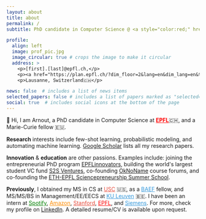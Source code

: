 ```yaml
---
layout: about
title: about
permalink: /
subtitle: PhD candidate in Computer Science @ <a style="color:red;" href="https://www.epfl.ch"><b>EPFL</b></a> • <i>educate ⇄ research ⇆ innovate</i> # <b>ML Research</b> @ EPFL  •  Previously: USC / Spotify / Amazon  •  build ⇄ measure ⇆ learn <a href='#'>Affiliations</a>. Address. Contacts. Moto. Etc.

profile:
  align: left
  image: prof_pic.jpg
  image_circular: true # crops the image to make it circular
  address: >
    <p>[first].[last]@epfl.ch,</p>
    <p><a href="https://plan.epfl.ch/?dim_floor=2&lang=en&dim_lang=en&tree_groups=centres_nevralgiques%2Cacces%2Cmobilite_reduite%2Censeignement%2Ccommerces_et_services%2Cvehicules%2Cinfrastructure_plan_grp&tree_group_layers_centres_nevralgiques=information_epfl%2Cguichet_etudiants&tree_group_layers_acces=metro&tree_group_layers_mobilite_reduite=&tree_group_layers_enseignement=&tree_group_layers_commerces_et_services=&tree_group_layers_vehicules=&tree_group_layers_infrastructure_plan_grp=batiments_query_plan&baselayer_ref=grp_backgrounds&map_x=2532737&map_y=1152291&map_zoom=12">Office BC264</a>, EPFL,</p>
    <p>Lausanne, Switzerland🇨🇭</p>

news: false  # includes a list of news items
selected_papers: false # includes a list of papers marked as "selected={true}"
social: true  # includes social icons at the bottom of the page
---
```


👋 Hi, I am Arnout, a PhD candidate in Computer Science at <a style="color:red;" href="https://ic.epfl.ch"><b>EPFL</b></a>🇨🇭, and a Marie-Curie fellow 🇪🇺.

**Research** interests include few-shot learning, probabilistic modeling, and automating machine learning. <a href="https://scholar.google.com/citations?user={{ site.scholar_userid }}" title="Google Scholar"><i class="ai ai-google-scholar"></i> Google Scholar</a> lists all my research papers.

**Innovation** & **education** are other passions. Examples include: joining the entrepreneurial PhD program [EPFLinnovators](https://actu.epfl.ch/news/epflinnovators-arnout-devos/), building the world's largest student VC fund [S2S Ventures](https://www.s2s.vc/), co-founding [OkNoName](https://www.OkNoName.com/) course forums, and co-founding the [ETH-EPFL Sciencepreneurship Summer School](https://sciencepreneurship.ethz.ch).

**Previously**, I obtained my MS in CS at <a href="https://www.usc.edu" style="color:#E74C3C;">USC</a> 🇺🇸, as a <a href="https://baef.be/baef-fellows/#2017"  style="color:#3498DB;">BAEF</a> fellow, and MS/MS/BS in Management/EE/EECS at <a href="https://www.kuleuven.be" style="color:#3498DB;">KU Leuven</a> 🇧🇪.
I have been an intern at <a href="https://research.atspotify.com/" style="color:green;">Spotify</a>, <a href="https://www.amazon.science/" style="color:darkorange;">Amazon</a>, <a href="https://bmir.stanford.edu/" style="color:#E74C3C;">Stanford</a>, <a href="https://www.epfl.ch/labs/rfic/" style="color:red;">EPFL</a>, and <a href="https://www.plm.automation.siemens.com/global/en/" style="color:#3498DB;">Siemens</a>. For more, check my profile on <a href="https://www.linkedin.com/in/{{ site.linkedin_username }}" title="LinkedIn"><i class="fab fa-linkedin"></i> LinkedIn</a>. A detailed resume/CV is available upon request.

<!-- Write your biography here. Tell the world about yourself. Link to your favorite [subreddit](http://reddit.com). You can put a picture in, too. The code is already in, just name your picture `prof_pic.jpg` and put it in the `img/` folder.

Put your address / P.O. box / other info right below your picture. You can also disable any these elements by editing `profile` property of the YAML header of your `_pages/about.md`. Edit `_bibliography/papers.bib` and Jekyll will render your [publications page](/al-folio/publications/) automatically.

Link to your social media connections, too. This theme is set up to use [Font Awesome icons](http://fortawesome.github.io/Font-Awesome/) and [Academicons](https://jpswalsh.github.io/academicons/), like the ones below. Add your Facebook, Twitter, LinkedIn, Google Scholar, or just disable all of them. -->
